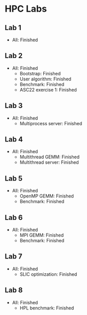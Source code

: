 # HPC Labs

## Lab 1

- All: Finished

## Lab 2

- All: Finished
    - Bootstrap: Finished
    - User algorithm: Finished
    - Benchmark: Finished
    - ASC22 exercise 1: Finished

## Lab 3

- All: Finished
    - Multiprocess server: Finished

## Lab 4

- All: Finished
    - Multithread GEMM: Finished
    - Multithread server: Finished

## Lab 5

- All: Finished
    - OpenMP GEMM: Finished
    - Benchmark: Finished

## Lab 6

- All: Finished
    - MPI GEMM: Finished
    - Benchmark: Finished

## Lab 7

- All: Finished
    - SLIC optimization: Finished

## Lab 8

- All: Finished
    - HPL benchmark: Finished